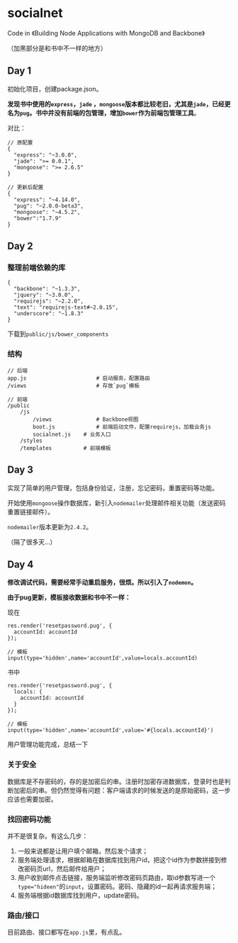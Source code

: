 # socialnet
Code in 《Building Node Applications with MongoDB and Backbone》 

（加黑部分是和书中不一样的地方）

## Day 1
初始化项目，创建package.json。

**发现书中使用的`express`，`jade` ，`mongoose`版本都比较老旧，尤其是`jade`，已经更名为`pug`。书中并没有前端的包管理，增加`bower`作为前端包管理工具**。

对比：
```
// 原配置
{
  "express": "~3.0.0",
  "jade": ">= 0.0.1",
  "mongoose": ">= 2.6.5"
}

// 更新后配置
{
  "express": "~4.14.0",
  "pug": "~2.0.0-beta3",
  "mongoose": "~4.5.2",
  "bower":"1.7.9"
}
```
## Day 2
### 整理前端依赖的库
```
{
  "backbone": "~1.3.3",
  "jquery": "~3.0.0",
  "requirejs": "~2.2.0",
  "text": "requirejs-text#~2.0.15",
  "underscore": "~1.8.3"
}
```
下载到`public/js/bower_components`

### 结构
```
// 后端
app.js  					# 启动服务，配置路由
/views						# 存放`pug`模板

// 前端
/public
	/js
		/views				# Backbone视图
		boot.js				# 前端启动文件，配置requirejs，加载业务js
		socialnet.js	# 业务入口
	/styles
	/templates			# 前端模板
```

## Day 3
实现了简单的用户管理，包括身份验证，注册，忘记密码，重置密码等功能。

开始使用`mongoose`操作数据库，新引入`nodemailer`处理邮件相关功能（发送密码重置链接邮件）。

`nodemailer`版本更新为`2.4.2`。

（隔了很多天...）

## Day 4
**修改调试代码，需要经常手动重启服务，很烦。所以引入了`nodemon`。**

**由于pug更新，模板接收数据和书中不一样：**

现在
```
res.render('resetpassword.pug', {
  accountId: accountId
});

// 模板
input(type='hidden',name='accountId',value=locals.accountId)
```

书中
```
res.render('resetpassword.pug', {
  locals: {
    accountId: accountId
  }
});

// 模板
input(type='hidden',name='accountId',value='#{locals.accountId}')
```

用户管理功能完成，总结一下

### 关于安全
数据库是不存密码的，存的是加密后的串。注册时加密存进数据库，登录时也是判断加密后的串。但仍然觉得有问题：客户端请求的时候发送的是原始密码，这一步应该也需要加密。

### 找回密码功能
并不是很复杂。有这么几步：

1. 一般来说都是让用户填个邮箱，然后发个请求；
2. 服务端处理请求，根据邮箱在数据库找到用户id，把这个id作为参数拼接到修改密码页url，然后邮件给用户；
3. 用户收到邮件点击链接，服务端监听修改密码页路由，取id参数写进一个`type="hideen"`的`input`，设置密码。密码、隐藏的id一起再请求服务端；
4. 服务端根据id数据库找到用户，update密码。

### 路由/接口
目前路由、接口都写在`app.js`里，有点乱。
